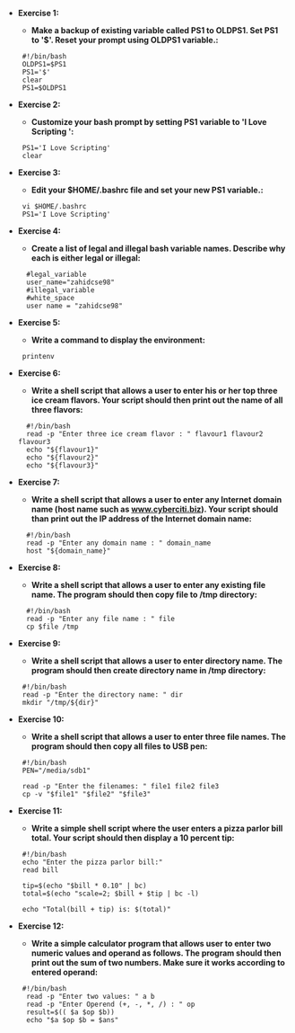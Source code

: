 - **Exercise 1:**

  - **Make a backup of existing variable called PS1 to OLDPS1. Set PS1 to '$'. Reset your prompt using OLDPS1 variable.:**

  ```
   #!/bin/bash
   OLDPS1=$PS1
   PS1='$'
   clear
   PS1=$OLDPS1

  ```

- **Exercise 2:**

  - **Customize your bash prompt by setting PS1 variable to 'I Love Scripting ':**

  ```
   PS1='I Love Scripting'
   clear
  ```

- **Exercise 3:**

  - **Edit your $HOME/.bashrc file and set your new PS1 variable.:**

  ```
   vi $HOME/.bashrc
   PS1='I Love Scripting'
  ```

- **Exercise 4:**

  - **Create a list of legal and illegal bash variable names. Describe why each is either legal or illegal:**

  ```
    #legal_variable
    user_name="zahidcse98"
    #illegal_variable
    #white_space
    user name = "zahidcse98"
  ```

- **Exercise 5:**

  - **Write a command to display the environment:**

  ```
   printenv
  ```

- **Exercise 6:**

  - **Write a shell script that allows a user to enter his or her top three ice cream flavors. Your script should then print out the name of all three flavors:**

  ```
    #!/bin/bash
    read -p "Enter three ice cream flavor : " flavour1 flavour2 flavour3
    echo "${flavour1}"
    echo "${flavour2}"
    echo "${flavour3}"
  ```

- **Exercise 7:**

  - **Write a shell script that allows a user to enter any Internet domain name (host name such as www.cyberciti.biz). Your script should than print out the IP address of the Internet domain name:**

  ```
    #!/bin/bash
    read -p "Enter any domain name : " domain_name
    host "${domain_name}"
  ```

- **Exercise 8:**

  - **Write a shell script that allows a user to enter any existing file name. The program should then copy file to /tmp directory:**

  ```
    #!/bin/bash
    read -p "Enter any file name : " file
    cp $file /tmp
  ```

- **Exercise 9:**

  - **Write a shell script that allows a user to enter directory name. The program should then create directory name in /tmp directory:**

  ```
   #!/bin/bash
   read -p "Enter the directory name: " dir
   mkdir "/tmp/${dir}"

  ```

- **Exercise 10:**

  - **Write a shell script that allows a user to enter three file names. The program should then copy all files to USB pen:**

  ```
   #!/bin/bash
   PEN="/media/sdb1"

   read -p "Enter the filenames: " file1 file2 file3
   cp -v "$file1" "$file2" "$file3"
  ```

- **Exercise 11:**

  - **Write a simple shell script where the user enters a pizza parlor bill total. Your script should then display a 10 percent tip:**

  ```
   #!/bin/bash
   echo "Enter the pizza parlor bill:"
   read bill

   tip=$(echo "$bill * 0.10" | bc)
   total=$(echo "scale=2; $bill + $tip | bc -l)

   echo "Total(bill + tip) is: $(total)"

  ```

- **Exercise 12:**

  - **Write a simple calculator program that allows user to enter two numeric values and operand as follows. The program should then print out the sum of two numbers. Make sure it works according to entered operand:**

  ```
   #!/bin/bash
    read -p "Enter two values: " a b
    read -p "Enter Operend (+, -, *, /) : " op
    result=$(( $a $op $b))
    echo "$a $op $b = $ans"
  ```
